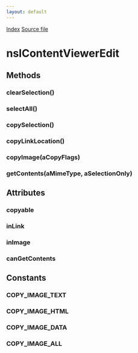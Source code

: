 ```yaml
---
layout: default
---
```

<div id='links'><a href="../index.html">Index</a>
<a href="http://dxr.mozilla.org/mozilla-central/source/docshell/base/nsIContentViewerEdit.idl">Source file</a>
</div>

# nsIContentViewerEdit #

## Methods ##

### clearSelection() ###

### selectAll() ###

### copySelection() ###

### copyLinkLocation() ###

### copyImage(aCopyFlags) ###

### getContents(aMimeType, aSelectionOnly) ###

## Attributes ##

### copyable ###

### inLink ###

### inImage ###

### canGetContents ###

## Constants ##

### COPY_IMAGE_TEXT ###

### COPY_IMAGE_HTML ###

### COPY_IMAGE_DATA ###

### COPY_IMAGE_ALL ###
